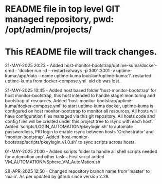 # README file in top level GIT managed repository, pwd: /opt/admin/projects/
# This README file will track changes.
21-MAY-2025 20:23 - Added host-monitor-bootstrap/uptime-kuma/docker-cmd - 'docker run -d --restart=always -p 3001:3001 -v uptime-kuma:/app/data --name uptime-kuma louislam/uptime-kuma:1'. restarted uptime-kuma from docker-compose.yml. old db was lost..

21-MAY-2025 10:45 - Added host based folder 'host-monitor-bootstrap' for host monitor-bootstrap, 
		    this host intended to handle stage1 monitoring and bootstrap of resources.
		    Added 'host-monitor-bootstrap/uptime-kuma/docker-compose.yml' to start uptime-kuma docker, 
		    uptime-kuma is configured on host monitor-bootstrap to monitor all resources,
		    All hosts will have configuration files managed via this git repository.
		    All hosts code and config files will be created under this project tree to rsync with each host.
		    Added 'scripts/LOGIN_AUTOMATION/pkeylogin.sh' to automate passwordless, 
		    PKI login to enable rsync between hosts 'Orchestrator' and 'monitor-bootstrap'.
		    Added 'host-monitor-bootstrap/scripts/pkeylogin_v1.0.sh' to sync scripts across hosts.

01-MAY-2025 21:00 - Added scripts folder to handle all shell scripts needed for automation and other tasks.
		    First script added VM_AUTOMATION/vSphere_VM_AutoMation.sh

28-APR-2025 12:50 - Changed repository branch name from 'master' to 'main'. As per updated by github since version 2.28.

